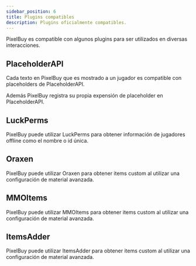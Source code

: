 ```yaml
---
sidebar_position: 6
title: Plugins compatibles
description: Plugins oficialmente compatibles.
---
```


PixelBuy es compatible con algunos plugins para ser utilizados en diversas interacciones.

## PlaceholderAPI

Cada texto en PixelBuy que es mostrado a un jugador es compatible con placeholders de PlaceholderAPI.

Además PixelBuy registra su propia expensión de placeholder en PlaceholderAPI.

## LuckPerms

PixelBuy puede utilizar LuckPerms para obtener información de jugadores offline como el nombre o id única.

## Oraxen

PixelBuy puede utilizar Oraxen para obtener items custom al utilizar una configuración de material avanzada.

## MMOItems

PixelBuy puede utilizar MMOItems para obtener items custom al utilizar una configuración de material avanzada.

## ItemsAdder

PixelBuy puede utilizar ItemsAdder para obtener items custom al utilizar una configuración de material avanzada.